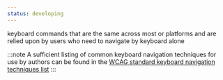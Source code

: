 ```yaml
---
status: developing
---
```


keyboard commands that are the same across most or platforms and are relied upon by users who need to navigate by keyboard alone

:::note
A sufficient listing of common keyboard navigation techniques for use by authors can be found in the  [WCAG standard keyboard navigation techniques list](#)
:::
